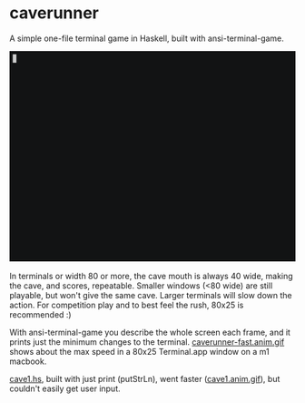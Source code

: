 # caverunner

A simple one-file terminal game in Haskell, built with ansi-terminal-game.

![screencast](caverunner.anim.gif)

In terminals or width 80 or more, the cave mouth is always 40 wide, making the cave, and scores, repeatable. 
Smaller windows (<80 wide) are still playable, but won't give the same cave.
Larger terminals will slow down the action. For competition play and to best feel the rush, 80x25 is recommended :)

With ansi-terminal-game you describe the whole screen each frame,
and it prints just the minimum changes to the terminal.
[caverunner-fast.anim.gif](caverunner-fast.anim.gif)
shows about the max speed in a 80x25 Terminal.app window on a m1 macbook.

[cave1.hs](old/cave1.hs), built with just print (putStrLn),
went faster ([cave1.anim.gif](old/cave1.anim.gif)),
but couldn't easily get user input.

